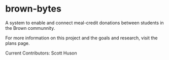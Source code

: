 # brown-bytes
A system to enable and connect meal-credit donations between students in the Brown communnity.

For more information on this project and the goals and research, visit the plans page. 

Current Contributors: 
Scott Huson

